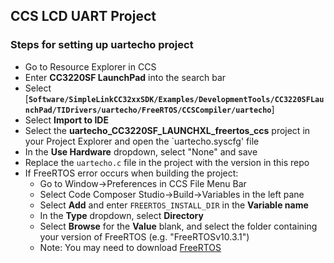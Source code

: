 ## CCS LCD UART Project

### Steps for setting up uartecho project
+ Go to Resource Explorer in CCS
+ Enter **CC3220SF LaunchPad** into the search bar
+ Select [**`Software/SimpleLinkCC32xxSDK/Examples/DevelopmentTools/CC3220SFLaunchPad/TIDrivers/uartecho/FreeRTOS/CCSCompiler/uartecho`**]
+ Select **Import to IDE**
+ Select the **uartecho_CC3220SF_LAUNCHXL_freertos_ccs** project in your Project Explorer and open the `uartecho.syscfg' file
+ In the **Use Hardware** dropdown, select "None" and save
+ Replace the `uartecho.c` file in the project with the version in this repo
+ If FreeRTOS error occurs when building the project: 
  + Go to Window->Preferences in CCS File Menu Bar
  + Select Code Composer Studio->Build->Variables in the left pane
  + Select **Add** and enter `FREERTOS_INSTALL_DIR` in the **Variable name**
  + In the **Type** dropdown, select **Directory**
  + Select **Browse** for the **Value** blank, and select the folder containing your version of FreeRTOS (e.g. "FreeRTOSv10.3.1")
  + Note: You may need to download [FreeRTOS](https://www.freertos.org/a00104.html)
